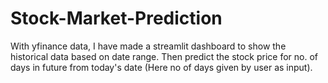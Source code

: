 # Stock-Market-Prediction
With yfinance data, I have made a streamlit dashboard to show the historical data based on date range. Then predict the stock price for no. of days in future from today's date (Here no of days given by user as input).
